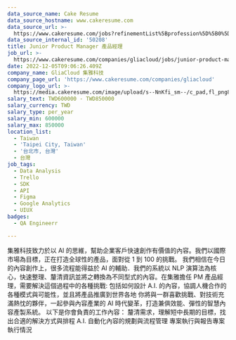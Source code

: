 ```yaml
---
data_source_name: Cake Resume
data_source_hostname: www.cakeresume.com
data_source_url: >-
  https://www.cakeresume.com/jobs?refinementList%5Bprofession%5D%5B0%5D=engineering_qa-engineer&refinementList%5Bsalary_currency%5D=TWD&range%5Bsalary_range%5D%5Bmin%5D=800096
data_source_internal_id: '50208'
title: Junior Product Manager 產品經理
job_url: >-
  https://www.cakeresume.com/companies/gliacloud/jobs/junior-product-manager-product-manager
date: 2022-12-05T09:06:26.409Z
company_name: GliaCloud 集雅科技
company_page_url: 'https://www.cakeresume.com/companies/gliacloud'
company_logo_url: >-
  https://media.cakeresume.com/image/upload/s--NnKfi_sm--/c_pad,fl_png8,h_200,w_200/v1565941306/toliwpxmw5sg8nrwuujs.png
salary_text: TWD600000 - TWD850000
salary_currency: TWD
salary_type: per_year
salary_min: 600000
salary_max: 850000
location_list:
  - Taiwan
  - 'Taipei City, Taiwan'
  - '台北市, 台灣'
  - 台灣
job_tags:
  - Data Analysis
  - Trello
  - SDK
  - API
  - Figma
  - Google Analytics
  - UIUX
badges:
  - QA Engineerr

---
```


集雅科技致力於以 AI 的思維，幫助企業客戶快速創作有價值的內容。我們以國際市場為目標，正在打造全球性的產品，面對從 1 到 100 的挑戰。 我們相信在今日的內容創作上，很多流程能得益於 AI 的輔助．我們的系統以 NLP 演算法為核心，快速整理、釐清資訊並將之轉換為不同型式的內容。在集雅擔任 PM 產品經理，需要解決這個過程中的各種挑戰: 包括如何設計 A.I. 的內容，協調人機合作的各種模式與可能性，並且將產品推廣到世界各地 你將與一群喜歡挑戰、對技術充滿熱忱的夥伴，一起參與內容產業的 AI 時代變革，打造兼俱效能、彈性的智慧內容產製系統。 以下是你會負責的工作內容： 釐清需求，理解短中長期的目標，找出合適的解決方式與排程 A.I. 自動化內容的規劃與流程管理 專案執行與報告專案執行情況